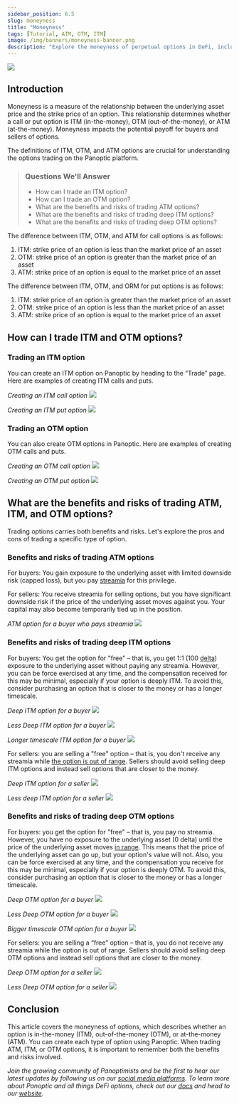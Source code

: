 ```yaml
---
sidebar_position: 6.5
slug: moneyness
title: "Moneyness"
tags: [Tutorial, ATM, OTM, ITM]
image: /img/banners/moneyness-banner.png
description: "Explore the moneyness of perpetual options in DeFi, including in the money (ITM), out of the money (OTM), and at the money (ATM) options trading on Panoptic."
---
```

![](./moneyness/moneyness-banner.png)

## Introduction

Moneyness is a measure of the relationship between the underlying asset price and the strike price of an option. This relationship determines whether a call or put option is ITM (in-the-money), OTM (out-of-the-money), or ATM (at-the-money). Moneyness impacts the potential payoff for buyers and sellers of options.

  

The definitions of ITM, OTM, and ATM options are crucial for understanding the options trading on the Panoptic platform.

>### Questions We'll Answer
>
>-   How can I trade an ITM option?
>-   How can I trade an OTM option?
>-   What are the benefits and risks of trading ATM options?
>-   What are the benefits and risks of trading deep ITM options?
>-   What are the benefits and risks of trading deep OTM options?
    

The difference between ITM, OTM, and ATM for call options is as follows:
1.  ITM: strike price of an option is less than the market price of an asset
2.  OTM: strike price of an option is greater than the market price of an asset
3.  ATM: strike price of an option is equal to the market price of an asset
    
The difference between ITM, OTM, and ORM for put options is as follows:
1.  ITM: strike price of an option is greater than the market price of an asset 
2.  OTM: strike price of an option is less than the market price of an asset
3.  ATM: strike price of an option is equal to the market price of an asset
    

## How can I trade ITM and OTM options?

### Trading an ITM option

You can create an ITM option on Panoptic by heading to the “Trade” page. Here are examples of creating ITM calls and puts.

  

*Creating an ITM call option*
![](./moneyness/itm-call.gif)

  

*Creating an ITM put option*
![](./moneyness/itm-put.gif)

### Trading an OTM option

You can also create OTM options in Panoptic. Here are examples of creating OTM calls and puts.

  

*Creating an OTM call option*
![](./moneyness/otm-call.gif)
  

*Creating an OTM put option*
![](./moneyness/otm-put.gif)
  

## What are the benefits and risks of trading ATM, ITM, and OTM options?

Trading options carries both benefits and risks. Let's explore the pros and cons of trading a specific type of option.

### Benefits and risks of trading ATM options

For buyers: You gain exposure to the underlying asset with limited downside risk (capped loss), but you pay [streamia](https://panoptic.xyz/docs/product/streamia) for this privilege.

  

For sellers: You receive streamia for selling options, but you have significant downside risk if the price of the underlying asset moves against you. Your capital may also become temporarily tied up in the position.

  

*ATM option for a buyer who pays streamia*
![](./moneyness/1.png)


### Benefits and risks of trading deep ITM options

For buyers: You get the option for "free" – that is, you get 1:1 (100 [delta](https://panoptic.xyz/docs/product/delta)) exposure to the underlying asset without paying any streamia. However, you can be force exercised at any time, and the compensation received for this may be minimal, especially if your option is deeply ITM. To avoid this, consider purchasing an option that is closer to the money or has a longer timescale.

  

*Deep ITM option for a buyer*
![](./moneyness/2.png)


  

*Less Deep ITM option for a buyer*
![](./moneyness/3.png)

  

*Longer timescale ITM option for a buyer*
![](./moneyness/4.png)

  

For sellers: you are selling a "free" option – that is, you don't receive any streamia while [the option is out of range](https://panoptic.xyz/docs/product/streamia#in-range-options-accumulate-streamia). Sellers should avoid selling deep ITM options and instead sell options that are closer to the money.

  

*Deep ITM option for a seller*
![](./moneyness/5.png)

 
  

*Less deep ITM option for a seller*
![](./moneyness/6.png)

### Benefits and risks of trading deep OTM options

For buyers: you get the option for "free" – that is, you pay no streamia. However, you have no exposure to the underlying asset (0 delta) until the price of the underlying asset moves [in range](https://panoptic.xyz/docs/product/streamia#in-range-options-accumulate-streamia). This means that the price of the underlying asset can go up, but your option's value will not. Also, you can be force exercised at any time, and the compensation you receive for this may be minimal, especially if your option is deeply OTM. To avoid this, consider purchasing an option that is closer to the money or has a longer timescale.

  
  

*Deep OTM option for a buyer*
![](./moneyness/7.png)

  

*Less Deep OTM option for a buyer*
![](./moneyness/8.png)

  

*Bigger timescale OTM option for a buyer*
![](./moneyness/9.png)

  

For sellers: you are selling a “free” option – that is, you do not receive any streamia while the option is out of range. Sellers should avoid selling deep OTM options and instead sell options that are closer to the money.

  

*Deep OTM option for a seller*
![](./moneyness/10.png)
  
  

*Less Deep OTM option for a seller*
![](./moneyness/11.png)

## Conclusion

This article covers the moneyness of options, which describes whether an option is in-the-money (ITM), out-of-the-money (OTM), or at-the-money (ATM). You can create each type of option using Panoptic. When trading ATM, ITM, or OTM options, it is important to remember both the benefits and risks involved.

*Join the growing community of Panoptimists and be the first to hear our latest updates by following us on our [social media platforms](https://links.panoptic.xyz/all). To learn more about Panoptic and all things DeFi options, check out our [docs](https://panoptic.xyz/docs/intro) and head to our [website](https://panoptic.xyz/).*